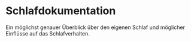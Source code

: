 # Schlafdokumentation
Ein möglichst genauer Überblick über den eigenen Schlaf und möglicher Einflüsse auf das Schlafverhalten.

